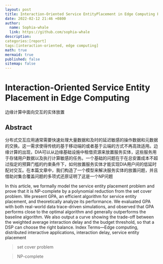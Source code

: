 ```yaml
---
layout: post
title: Interaction-Oriented Service EntityPlacement in Edge Computing Placement in Edge Computing
date: 2022-02-12 21:46 +0800
author:
  name: Sophia-whale
  link: https://github.com/sophia-whale
description:
categories:[report]
tags:[interaction-oriented, edge computing]
math: true
mermaid: true
published: false
sitemap: false
---
```


# Interaction-Oriented Service Entity Placement in Edge Computing

边缘计算中面向交互的实体放置

## Abstract

分布式交互应用通常需要快速处理大量数据和及时的延迟敏感的操作数据和元数据的交换。这一需求使得传统的基于移动端的或者基于云端的方式不再高效适用。边缘计算的出现，DIA可以从边缘基础设施中租借资源来放置服务实体，这些服务用于存储用户数据以及执行计算敏感的任务。一个基础的问题在于在总安置成本不超过指定的预算门槛的约束条件下，如何放置服务实体才能实现DIA用户间的低延时配对交互。在本篇文章中，我们构造了一个模型来解决服务实体的放置问题，并且借助对集合覆盖问题的多项式还原证明了这是一个NP问题

In this article, we formally model the service entity placement problem and prove that it is NP-complete by a polynomial reduction from the set cover problem. We present GPA, an efficient algorithm for service entity
placement, and theoretically analyze its performance. We evaluated GPA with both real-world data trace-driven simulations, and observed
that GPA performs close to the optimal algorithm and generally outperforms the baseline algorithm. We also output a curve showing the
trade-off between the weighted average interaction delay and the budget threshold, so that a DSP can choose the right balance.
Index Terms—Edge computing, distributed interactive applications, interaction delay, service entity placement

> set cover problem

> NP-complete
